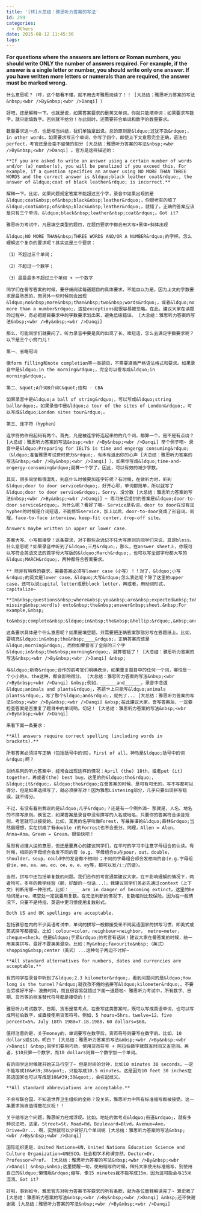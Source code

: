 ```yaml
---
title: '[转]大总结：雅思听力答案的写法'
id: 299
categories:
  - Others
date: 2015-08-12 11:45:30
tags:
---
```


**For questions where the answers are letters or Roman numbers, you should write ONLY the number of answers required. For example, if the answer is a single letter or number, you should write only one answer. If you have written more letters or numerals than are required, the answer must be marked wrong.**

	什么意思呢？（哼，这个都看不懂，就不用去考雅思阅读了！！ [大总结：雅思听力答案的写法&nbsp;<wbr />By&nbsp;<wbr />Danqi] ）

	好吧，还是解释一下。也就是说，如果答案要求的是英文单词，你就只能填单词；如果要求写数字，就只能填数字。否则就不给分！与此同时，还需要符合单词和数字的数量要求。

	数量要求这一点，也是相当纠结，我们单独拿出说。总的原则是&ldquo;过犹不及&rdquo;，in other words，如果要求写三个单词，你写了四个，即使上下文意思完全正确，语法也perfect，考官还是会毫不留情的扣分 [大总结：雅思听力答案的写法&nbsp;<wbr />By&nbsp;<wbr />Danqi] 。官方是这样描述的：

	**If you are asked to write an answer using a certain number of words and/or (a) number(s), you will be penalized if you exceed this. For example, if a question specifies an answer using NO MORE THAN THREE WORDS and the correct answer is &ldquo;black leather coat&rdquo;, the answer of &ldquo;coat of black leather&rdquo; is incorrect.**

	解释一下。比如，如果问题规定答案不能超过三个字，录音中如果出现的是&ldquo;coat&nbsp;of&nbsp;black&nbsp;leather&rdquo;，你很老实的填了&ldquo;coat&nbsp;of&nbsp;black&nbsp;leather&rdquo;，就错了。正确的答案应该是只有三个单词，&ldquo;black&nbsp;leather&nbsp;coat&rdquo;。Got it?

	雅思听力考试中，凡是填空类型的题目，在题目要求中都会用大写+黑体+斜体出现

	&ldquo;NO MORE THAN&nbsp;THREE WORDS AND/OR A NUMBER&rdquo;的字样。怎么理解这个复杂的要求呢？其实这是三个要求：

	（1）不超过三个单词；

	（2）不超过一个数字；

	（3）最最最多不超过三个单词 + 一个数字

	同学们在誊写答案的时候，要仔细阅读每道题目的具体要求，不能自以为是。因为上文的字数要求是最熟悉的，而另外一些时候则会出现&ldquo;no&nbsp;more&nbsp;than&nbsp;two&nbsp;words&rdquo;，或者&ldquo;no more than a number&rdquo;，这些exceptions就很容易被忽略。在此，建议大家在读题的过程中，务必把题目要求中的字数要求划出来，避免低级错误。 [大总结：雅思听力答案的写法&nbsp;<wbr />By&nbsp;<wbr />Danqi]

	那么，可能同学们就要问了。听力录音中要是真的出现了长、难短语，怎么去满足字数要求呢？以下是三个小窍门儿！

	第一、省略冠词

	像form filling和note completion等一类题目，不需要遵循严格语法格式和要求。如果录音中是&ldquo;in the morning&rdquo;，完全可以誊写成&ldquo;in morning&rdquo;。

	第二、&quot;A介词B介词C&quot;结构 - CBA

	如果录音中是&ldquo;a ball of string&rdquo;，可以写成&ldquo;string ball&rdquo;。如果录音中是&ldquo;a tour of the sites of London&rdquo;，可以写成&ldquo;London sites tour&rdquo;。

	第三、连字符（hyphen）

	连字符的作用起码有两个。首先，凡是被连字符连起来的的几个词，都算一个。是不是有点绕？ [大总结：雅思听力答案的写法&nbsp;<wbr />By&nbsp;<wbr />Danqi] 举个例子吧~ 录音中是&ldquo;Preparing for IELTS is time and engergy consuming&rdquo;（&ldquo;准备雅思考试费时费力&rdquo;，有木有道出你的心声 [大总结：雅思听力答案的写法&nbsp;<wbr />By&nbsp;<wbr />Danqi] ），如果你写成&ldquo;time-and-engergy-consuming&rdquo;就算一个字了。因此，可以有效的减少字数。

	其实，很多同学都很混乱，到底什么时候要加连字符呢？有时候，在做听力时，听到&ldquo;door to door service&rdquo;，好开心耶，单词都简单，所以就写了&ldquo;door to door service&rdquo;。Sorry，没分数 [大总结：雅思听力答案的写法&nbsp;<wbr />By&nbsp;<wbr />Danqi] ~ 练习册后提供的答案是&ldquo;door-to-door service&rdquo;。为什么呢？看好了哦~ Service是名词，door to door在没有加hyphen的时候是介词短语，不能修饰service，加上以后，door-to-door变成了形容词。同理，face-to-face interview，keep-fit center，drop-off site。

	Answers maybe written in upper or lower case.

	答案大写、小写都接受！这条要求，对于那些永远记不住大写原则的同学们来说，真是bless。什么意思呢？如果录音中听到了&ldquo;三月&rdquo;，那么，在answer sheet上，你既可以写符合英语文法的首字母大写版的&ldquo;March&rdquo;，也可以写全部字母都大写的&ldquo;MARCH&rdquo;，两种都符合答案要求。

	** 除非有特殊的要求，需要答案必须写lower case（小写）！！对了，&ldquo;小写&rdquo;的英文是lower case，&ldquo;大写&rdquo;怎么表达呢？除了这里的upper case，还可以说capital letter或是block letter，再或者，用动词形式，capitalize~

	**In&nbsp;questions&nbsp;where&nbsp;you&nbsp;are&nbsp;expected&nbsp;to&nbsp;complete&nbsp;a&nbsp;gap,&nbsp;you&nbsp;should&nbsp;transfer&nbsp;only&nbsp;the&nbsp;necessary missing&nbsp;word(s) onto&nbsp;the&nbsp;answer&nbsp;sheet.&nbsp;For example,&nbsp;

	to&nbsp;complete&nbsp;&ldquo;in&nbsp;the&nbsp;&hellip;&rdquo;,&nbsp;and&nbsp;the&nbsp;correct&nbsp;answer&nbsp;is&nbsp;&ldquo;morning&rdquo;,&nbsp;the&nbsp;answer&nbsp;&ldquo;in&nbsp;the&nbsp;morning&rdquo;&nbsp;would&nbsp;be&nbsp;incorrect.&nbsp;**

	这条要求具体是个什么意思呢？如果是填空题，只需要把正确答案那部分写在答题纸上。比如，要填充&ldquo;in&nbsp;the&nbsp;____&rdquo;，正确答案应该是&ldquo;morning&rdquo;，而你如果誊写了全部的三个字&ldquo;in&nbsp;the&nbsp;morning&rdquo;，就算答错了！ [大总结：雅思听力答案的写法&nbsp;<wbr />By&nbsp;<wbr />Danqi] &nbsp;

	与&ldquo;新奇&rdquo;合作的前考官们明确表示，如果重复题目中的任何一个词，哪怕是一个小小的a，the这种，都会影响得分。 [大总结：雅思听力答案的写法&nbsp;<wbr />By&nbsp;<wbr />Danqi] &nbsp;例如，______and______，录音中念道&ldquo;animals and plants&rdquo;，答题卡上只能写&ldquo;animals plants&rdquo;，写了那个&ldquo;and&rdquo;，就死了... [大总结：雅思听力答案的写法&nbsp;<wbr />By&nbsp;<wbr />Danqi] &nbsp;在此建议大家，誊写答案后，一定要检查答案是否重复了题目中的单词哟。切记！ [大总结：雅思听力答案的写法&nbsp;<wbr />By&nbsp;<wbr />Danqi]

	来看下面一条要求：

	**All answers require correct spelling (including words in brackets).**

	所有答案必须拼写正确（包括括号中的词）。First of all，神马是&ldquo;括号中的词&rdquo;啊？

	剑桥系列的听力答案中，经常会出现这样的情况：April (the) 18th，或者put (it) together，再或者(the) best buy。这里的的&ldquo;the&rdquo;，&ldquo;it&rdquo;，&ldquo;the&rdquo;在誊答案的时候，是可有可无的，写不写都可以得分，但是如果选择写了，就必须拼写对！因为雅思Listening部分，几乎只要出现拼写错误，就不得分。

	不过，有没有看到我说的是&ldquo;几乎&rdquo;？还是有一个例外滴~ 那就是，人名、地名的不拼写原则。换言之，如果答案是录音中没有拼写的人名或地名，只要你的答案符合读音规则，考官就可以接受的。比如，某男的名字叫做Forest，写最靠谱的&ldquo;森林&rdquo;当然最理想，实在拼成了有double r的Forrest也不会丢分。同理，Allen = Alen，Anna=Ana，Green = Grean。很愉快吧！

	虽然有点撞大运的意思，但还是要真心的建议同学们，在平时的学习中注意字母组合的认读。有时候，相同的字母组合会发不同的音（e.g. 字母组合ou在pour，out，double，shoulder，soup，could中的发音都不相同）；不同的字母组合却会发相同的音(e.g.字母组合ie，ee，ea，ae，eo，oe，e，e，ey等，都可以发/i:/的音）。

	当然，拼写中还包括单复数的问题。我们合作的考官通常建议大家，在不影响理解的情况下，两者均可。多年的教学经验（额，好酸的一句话...），我建议同学们务必先通过context（上下文）判断用哪一种形式。比如：____ are in danger of becoming extinct。这里的be动词是are，填空处一定就要用复数。在无法判断的情况下，复数相对比较保险。因为在一般情况下，只要不是特指，英语中更习惯使用复数形式。

	Both US and UK spellings are acceptable.

	包括雅思在内的不少英语考试中，单词的拼写一般都接受来不同英语国家的拼写习惯，即美式或英式拼写都接受。比如：colour=color，neighbour=neighbor， metre=meter，cheque=check。但是&ldquo;手紧&rdquo;的考官有话说！建议大家在誊答案的时候，统一用某类拼写，最好不要英美混杂。比如：My&nbsp;favourite&nbsp;（英式）shopping&nbsp;center（美式）...这种句子两边不讨好~

	**All standard alternatives for numbers, dates and currencies are acceptable.**

	有的同学在录音中听到了&ldquo;2.3 kilometer&rdquo;，看到问题问的是&ldquo;How long is the tunnel？&rdquo;就孜孜不倦的去拼写&ldquo;kilometer&rdquo;。不要当劳模好不好~ 浪费时间，而且很容易就错过下面一道题啦~ 雅思听力考试中，所有数字、日期、货币等的标准替代符号都是接受的！！

	雅思听力考试数字、日期、货币是常考点，在誊写这类答案时，既可以写成英语单词，也可以写成阿拉伯数字，或直接使用货币符号。例如，5 hours=5hrs，twelve=12，five percent=5%，July 18th 1988=7.18.1988，60 dollars=$60。

	值得注意的是，关于money的，单词要写在数字后，货币符号则要写在数字前。比如，10 dollars或$10。明白？ [大总结：雅思听力答案的写法&nbsp;<wbr />By&nbsp;<wbr />Danqi] &nbsp;同学们要用巧劲，使用货币符号 + 阿拉伯数字就既省时间又省空间。再者，$10只算一个数字，而10 dollars则算一个数字加一个单词。

	有的同学这时候就开始天马行空了~ 但是时间的分钟，比如10 minutes 30 seconds，一定不能写成10&#39;30&quot;，只能写成10.5 minutes。这是因为10 feet 30 inches在英语国家也可以写成是10&#39;30&quot;，会引起歧义。

	**All standard abbreviations are acceptable.**

	不会写联合国，不知道世界卫生组织的全称？没关系，雅思听力中所有标准缩写都被接受。这一条要求简直值得撒花庆祝！！

	关于缩写这个问题，雅思听力经常浮现。比如，地址的常考点&ldquo;街道&rdquo;，就有多种说法吧，这里，Street=St，Road=Rd，Boulevard=Blvd，Avenue=Ave，Drive=Dr... 啊，突然就可以少背好几个单词呢 [大总结：雅思听力答案的写法&nbsp;<wbr />By&nbsp;<wbr />Danqi]

	国际组织更是，United Nations=UN，United Nations Education Science and Culture Organization=UNESCO。社会和学术称谓亦然，Doctor=Dr，Professor=Prof。 [大总结：雅思听力答案的写法&nbsp;<wbr />By&nbsp;<wbr />Danqi] &nbsp;&nbsp;这里提醒一句，使用缩写的时候，拜托大家使用标准缩写，别使用自己的&ldquo;懒惰版&rdquo;缩写，像15 minutes就不能写成15m，因为这可能会与15米混淆。Got it?

	好啦，事到如今，雅思官方对听力答案书写要求的所有条款，就为各位童鞋解读完了~ 累史我了 [大总结：雅思听力答案的写法&nbsp;<wbr />By&nbsp;<wbr />Danqi] &nbsp;还不快谢谢我 [大总结：雅思听力答案的写法&nbsp;<wbr />By&nbsp;<wbr />Danqi]